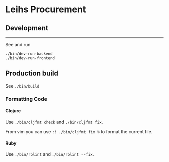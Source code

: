 # Leihs Procurement

## Development

---

See and run

    ./bin/dev-run-backend
    ./bin/dev-run-frontend

## Production build

See `./bin/build`

### Formatting Code

#### Clojure

Use `./bin/cljfmt check` and `./bin/cljfmt fix`.

From vim you can use `:! ./bin/cljfmt fix %` to format the current file.

#### Ruby

Use `./bin/rblint` and `./bin/rblint --fix`.
